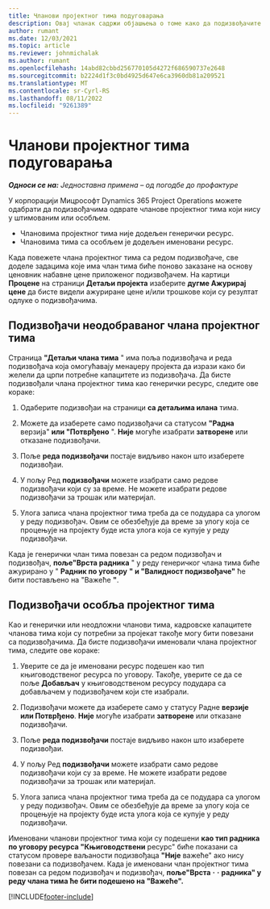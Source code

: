 ```yaml
---
title: Чланови пројектног тима подуговарања
description: Овај чланак садржи објашњења о томе како да подизвођачите чланове пројектног тима у корпорацији Мицрософт Dynamics 365 Project Operations.
author: rumant
ms.date: 12/03/2021
ms.topic: article
ms.reviewer: johnmichalak
ms.author: rumant
ms.openlocfilehash: 14abd82cbbd256770105d4272f686590737e2648
ms.sourcegitcommit: b2224d1f3c0bd4925d647e6ca3960db81a209521
ms.translationtype: MT
ms.contentlocale: sr-Cyrl-RS
ms.lasthandoff: 08/11/2022
ms.locfileid: "9261389"
---
```

# <a name="subcontracting-project-team-members"></a>Чланови пројектног тима подуговарања

_**Односи се на:** Једноставна примена – од погодбе до профактуре_

У корпорацији Мицрософт Dynamics 365 Project Operations можете одабрати да подизвођачима одврате чланове пројектног тима који нису у штимованим или особљем.

- Члановима пројектног тима није додељен генерички ресурс.
- Члановима тима са особљем је додељен именовани ресурс.

Када повежете члана пројектног тима са редом подизвођаче, све доделе задацима које има члан тима биће поново заказане на основу ценовник набавне цене приложеног подизвођачем.  На картици **Процене** на страници **Детаљи пројекта** изаберите **дугме Ажурирај цене** да бисте видели ажуриране цене и/или трошкове који су резултат одлуке о подизвођачима. 

## <a name="subcontracting-an-unstaffed-project-team-member"></a>Подизвођачи неодобраваног члана пројектног тима
Страница **"Детаљи члана тима** " има поља подизвођача и реда подизвођача која омогућавају менаџеру пројекта да изрази како би желели да црпи потребне капацитете из подизвођача. Да бисте подизвођали члана пројектног тима као генерички ресурс, следите ове кораке:

1.  Одаберите подизвођаи на страници **са детаљима илана** тима.

2.  Можете да изаберете само подизвођачи са статусом **"Радна** верзија" **или "Потврђено** ". **Није** могуће изабрати **затворене** или отказане подизвођачи. 

3.  Поље **реда подизвођачи** постаје видљиво након што изаберете подизвођаи.

4.  У пољу Ред **подизвођачи** можете изабрати само редове подизвођачи који су за време. Не можете изабрати редове подизвођачи за трошак или материјал.

5.  Улога записа члана пројектног тима треба да се подудара са улогом у реду подизвођач. Овим се обезбеђује да време за улогу која се процењује на пројекту буде иста улога која се купује у реду подизвођачи. 

Када је генерички члан тима повезан са редом подизвођач и подизвођач, **поље"Врста радника** " у реду генеричког члана тима биће ажурирано у " **Радник по уговору** **" и "Валидност подизвођаче"** ће бити постављено на "Важеће **"**.

## <a name="subcontracting-a-staffed-project-team-member"></a>Подизвођачи особља пројектног тима
Као и генерички или неодложни чланови тима, кадровске капацитете чланова тима који су потребни за пројекат такође могу бити повезани са подизвођачима. Да бисте подизвођачи именовали члана пројектног тима, следите ове кораке:

1.  Уверите се да је именовани ресурс подешен као тип књиговодственог ресурса по уговору. Такође, уверите се да се поље **Добављач** у књиговодственом ресурсу подудара са добављачем у подизвођачем који сте изабрали. 

2.  Подизвођачи можете да изаберете само у статусу Радне **верзије** **или Потврђено**. **Није** могуће изабрати **затворене** или отказане подизвођачи. 

3.  Поље **реда подизвођачи** постаје видљиво након што изаберете подизвођаи.

4.  У пољу Ред **подизвођачи** можете изабрати само редове подизвођачи који су за време. Не можете изабрати редове подизвођачи за трошак или материјал.

5.  Улога записа члана пројектног тима треба да се подудара са улогом у реду подизвођач. Овим се обезбеђује да време за улогу која се процењује на пројекту буде иста улога која се купује у реду подизвођачи. 

Именовани чланови пројектног тима који су подешени **као тип радника по уговору ресурса "Књиговодствени** ресурс" биће показани са статусом провере ваљаности подизвођаца **"Није** важеће" ако нису повезани са подизвођачем. Када је именовани члан пројектног тима повезан са редом подизвођач и подизвођач, **поље"Врста** **·** **·** **радника" у реду члана тима ће бити подешено на "Важеће".**

[!INCLUDE[footer-include](../../includes/footer-banner.md)]
